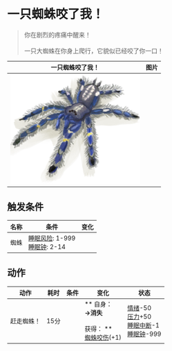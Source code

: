 # 一只蜘蛛咬了我！  
> 你在剧烈的疼痛中醒来！<br><br>一只大蜘蛛在你身上爬行，它貌似已经咬了你一口！  
  
  一只蜘蛛咬了我！  |   图片   
 ----  |  ----:   
   |  <img decoding="async" src="Sprite/Spider.png" href="a.md" style="max-width:300px;max-height:300px;">   
  
## 触发条件  
名称  |  条件  |  变化  
----  |  ----  |  ----  
蜘蛛  |  [睡眠风险](SleepRisk.md): 1-999<br>[睡眠钟](SleepClock.md): 2-14  |    
## 动作  
动作  |  耗时  |  条件  |  变化  |  状态  
----  |  ----  |  ----  |  ----  |  ----  
赶走蜘蛛！<br>  |  15分  |    |  ** 自身：**<br>→消失<br><br>** 获得： **<br>  [蜘蛛咬伤](W_SpiderBite.md)(+1)<br>  |  [情绪](Morale.md)-50<br>[压力](Stress.md)+50<br>[睡眠中断](SleepInterrupt.md)-1<br>[睡眠钟](SleepClock.md)-999  


<script>document.title="一只蜘蛛咬了我！ - 卡牌生存百科 Card Survival Wiki";</script>